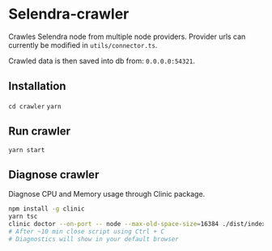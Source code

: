 # Selendra-crawler

Crawles Selendra node from multiple node providers. 
Provider urls can currently be modified in `utils/connector.ts`.

Crawled data is then saved into db from: `0.0.0.0:54321`.

## Installation

`cd crawler`
`yarn`

## Run crawler

`yarn start`


## Diagnose crawler
Diagnose CPU and Memory usage through Clinic package. 

```bash
npm install -g clinic
yarn tsc
clinic doctor --on-port -- node --max-old-space-size=16384 ./dist/index.js
# After ~10 min close script using Ctrl + C
# Diagnostics will show in your default browser
```